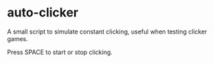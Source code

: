 # auto-clicker
A small script to simulate constant clicking, useful when testing clicker games.

Press SPACE to start or stop clicking.
